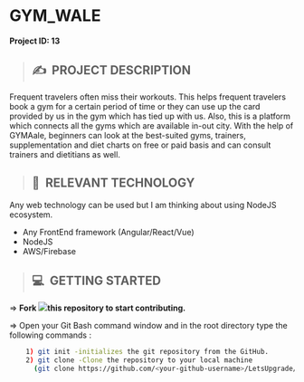 # **GYM_WALE**

**Project ID: 13**
>## ✍&nbsp; PROJECT DESCRIPTION
Frequent travelers often miss their workouts. This helps frequent travelers book a gym for a certain period of time or they can use up the card provided by us in the gym which has tied up with us. Also, this is a platform which connects all the gyms which are available in-out city. With the help of GYMAale, beginners can look at the best-suited gyms, trainers, supplementation and diet charts on free or paid basis and can consult trainers and dietitians as well.

>## 📂&nbsp; RELEVANT TECHNOLOGY
Any web technology can be used but I am thinking about using NodeJS ecosystem.

* Any FrontEnd framework (Angular/React/Vue)
* NodeJS
* AWS/Firebase

>## 💻&nbsp; GETTING STARTED

=> **Fork <a href=https://github.com/LetsUpgrade/GYM_WALE><img src="https://img.icons8.com/ios/24/000000/code-fork.png"></a>this repository to start contributing.**

=> Open your Git Bash command window and in the root directory type the following commands :
```bash
    1) git init -initializes the git repository from the GitHub. 
    2) git clone -Clone the repository to your local machine
      (git clone https://github.com/<your-github-username>/LetsUpgrade/GYM_WALE)
```    
